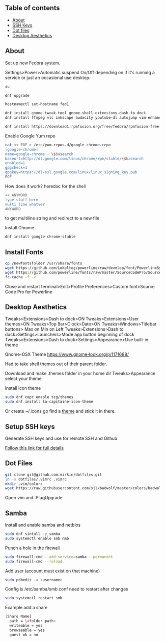 
## Table of contents

- [About](#about)
- [SSH Keys](#setup-ssh-keys)
- [Dot files](#dot-files)
- [Desktop Aesthetics](#desktop-aesthetics)


## About
Set up new Fedora system.

Settings>Power>Automatic suspend On/Off depending on if it's running a service or just an occasional use desktop.

```sh
su

dnf upgrade

hostnamectl set-hostname fed1

dnf install gnome-tweak-tool gnome-shell-extensions-dash-to-dock
dnf install ffmpeg vlc inkscape audacity youtube-dl autojump vim-enhanced figlet unzip gimp

dnf install https://download1.rpmfusion.org/free/fedora/rpmfusion-free-release-$(rpm -E %fedora).noarch.rpm https://download1.rpmfusion.org/nonfree/fedora/rpmfusion-nonfree-release-$(rpm -E %fedora).noarch.rpm
```

Enable Google Yum repo
```sh
cat << EOF > /etc/yum.repos.d/google-chrome.repo
[google-chrome]
name=google-chrome - \$basearch
baseurl=http://dl.google.com/linux/chrome/rpm/stable/\$basearch
enabled=1
gpgcheck=1
gpgkey=https://dl-ssl.google.com/linux/linux_signing_key.pub
EOF
```
How does it work? heredoc for the shell
```sh
<< ANYWORD
type stuff here
multi line whatver
ANYWORD
```
to get multiline string and redirect to a new file

Install Chrome
```sh
dnf install google-chrome-stable
```

## Install Fonts
```sh
cp /newfontsfolder /usr/share/fonts
wget https://github.com/Lokaltog/powerline/raw/develop/font/PowerlineSymbols.otf -O /usr/share/fonts/PowerlineSymbols.otf
wget https://github.com/powerline/fonts/raw/master/SourceCodePro/Source%20Code%20Pro%20for%20Powerline.otf -O /usr/share/fonts/SourceCodePro.otf
fc-cache -f -v
```

Close and restart terminal>Edit>Profile Preferences>Custom font>Source Code Pro for Powerline

## Desktop Aesthetics

Tweaks>Extensions>Dash to dock>ON
Tweaks>Extensions>User themes>ON
Tweaks>Top Bar>Clock>Date>ON
Tweaks>Windows>Titlebar buttons> Max on Min on Left
Tweaks>Extensions>Dash to dock>Settings>Launchers>Mode app button beginning of dock
Tweaks>Extensions>Dash to dock>Settings>Appearance>Use built-in theme

Gnome-OSX Theme
https://www.gnome-look.org/p/1171688/

Had to take shell themes out of their parent folder.

Download and make .themes folder in your home dir
Tweaks>Appearance select your theme

Install icon theme 
```sh
sudo dnf copr enable tcg/themes
sudo dnf install la-capitaine-icon-theme
```
Or create ~/.icons go find a [theme](https://github.com/keeferrourke/la-capitaine-icon-theme) and stick it in there.

## Setup SSH keys

Generate SSH keys and use for remote SSH and Github

[Follow this link for full details](rpi.md#ssh-keys)

## Dot Files
```sh
git clone git@github.com:mirkin/dotfiles.git
ln -s dotfiles/.vimrc .vimrc
mkdir .vim/colors
wget https://raw.githubusercontent.com/sjl/badwolf/master/colors/badwolf.vim -O .vim/colors/badwolf.vim
```

Open vim and :PlugUpgrade

## Samba
Install and enable samba and netbios
```sh
sudo dnf sintall -y samba
sudo systemctl enable smb nmb
```
Punch a hole in the firewall
```sh
sudo firewall-cmd --add-service=samba --permanent
sudo firewall-cmd --reload
```
Add user (account must exist on that machine)
```sh
sudo pdbedit -a <username>
```
Config is /etc/samba/smb.conf need to restart after changes
```sh
sudo systemctl restart smb
```

Example add a share
```sh
[Share Name]
  path = \<folder path>
  writeable = yes
  browseable = yes
  guest ok = no
```

